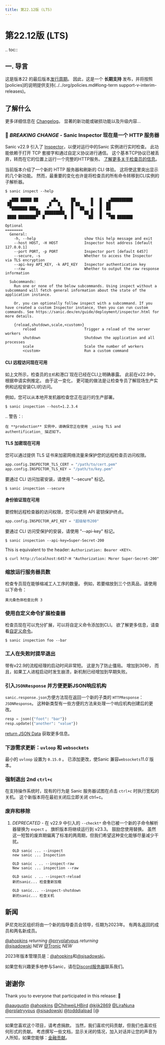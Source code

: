 ```yaml
---
title: 第22.12版 (LTS)
---
```


# 第22.12版 (LTS)

.. toc::

## 一. 导言

这是版本22 的最后版本[发行周期](../../org/policies.md#release-schedule)。 因此，这是一个 **长期支持** 发布，并将按照 [policies]的说明提供支持(../../org/policies.md#long-term support-v-interim-releases)。

## 了解什么

更多详细信息在 [Changelog](https://sanic.readthedocs.io/en/stable/sanic/changelog.html)。 显著的新功能或破损功能以及升级内容...

### 🚨 _BREAKING CHANGE_ - Sanic Inspector 现在是一个 HTTP 服务器

Sanic v22.9 引入了 [Inspector](./v22.9.md#视察员)，以便对运行中的Sanic 实例进行实时检查。 此功能依赖于打开 TCP 套接字和通过自定义协议进行通信。 这个基本TCP协议已被丢弃，转而在它的位置上运行一个完整的HTTP服务。 [了解更多关于检查员的信息](../deplement/spector.md)。

当前版本介绍了一个新的 HTTP 服务器和刷新的 CLI 体验。 这将使这里突出显示的几个新功能。 然而，最重要的变化也许是将检查员的所有命令转移到CLI实例的子解析器。

```
$ sanic inspect --help                             

  ▄███ █████ ██      ▄█▄      ██       █   █   ▄██████████
 ██                 █   █     █ ██     █   █  ██
  ▀███████ ███▄    ▀     █    █   ██   ▄   █  ██
              ██  █████████   █     ██ █   █  ▄▄
 ████ ████████▀  █         █  █       ██   █   ▀██ ███████

Optional
========
  General:
    -h, --help                      show this help message and exit
    --host HOST, -H HOST            Inspector host address [default 127.0.0.1]
    --port PORT, -p PORT            Inspector port [default 6457]
    --secure, -s                    Whether to access the Inspector via TLS encryption
    --api-key API_KEY, -k API_KEY   Inspector authentication key
    --raw                           Whether to output the raw response information

  Subcommands:
    Run one or none of the below subcommands. Using inspect without a subcommand will fetch general information about the state of the application instance.
    
    Or, you can optionally follow inspect with a subcommand. If you have created a custom Inspector instance, then you can run custom commands. See https://sanic.dev/en/guide/deployment/inspector.html for more details.

    {reload,shutdown,scale,<custom>}
        reload                      Trigger a reload of the server workers
        shutdown                    Shutdown the application and all processes
        scale                       Scale the number of workers
        <custom>                    Run a custom command
```

#### CLI 远程访问现在可用

如上文所示，检查员的`主机`和港口\`现在已经在CLI上明确暴露。 此前在v22.9中，根据申请实例推定。 由于这一变化， 更可能的做法是让检查专员了解现场生产实例和远程安装CLI的访问。

例如，您可以从本地开发机器检查您正在运行的生产部署。

```
$ sanic inspection --host=1.2.3.4
```

.. 警告：:

```
在 **production** 实例中，请确保您正在使用 _using TLS and authentification_ 描述如下。
```

#### TLS 加密现在可用

您可以通过提供 TLS 证书来加密网络流量来保护您的远程检查员访问权限。

```python
app.config.INSPECTOR_TLS_CERT = "/path/to/cert.pem"
app.config.INSPECTOR_TLS_KEY = "/path/to/key.pem"
```

要通过 CLI 访问加密安装，请使用 "--secure" 标记。

```
$ sanic inspection --secure
```

#### 身份验证现在可用

要控制远程检查器的访问权限，您可以使用 API 密钥保护终点。

```python
app.config.INSPECTOR_API_KEY = "超级秘书200"
```

要通过 CLI 访问受保护的安装，请使用 "--api-key" 标记。

```
$ sanic inspection --api-key=Super-Secret-200
```

This is equivalent to the header: `Authorization: Bearer <KEY>`.

```
$ curl http://localhost:6457-H "Authorization: Morer Super-Secret-200"
```

### 缩放运行服务器员数

检查专员现在能够缩减工人工序的数量。 例如，若要缩放到三个仿真品，请使用以下命令：

```
美元桑色体检查比例 3
```

### 使用自定义命令扩展检查器

检查员现在可以充分扩展，可以将自定义命令添加到CLI。 欲了解更多信息，请查看[自定义命令](../deplement/检查员.md#custom-commands)。

```
$ sanic inspection foo --bar
```

### 工人在失败时提早退出

带有v22.9的流程经理的启动时间非常短。 这是为了防止僵局。 增加到30秒， 而且，如果工人进程启动时发生崩溃，新机制已经增加到早期失败。

### 引入`JSONResponse` 并方便更新JSON响应机构

`sanic.response.json`方便方法现在返回一个新的子类的 `HTTPResponse`：`JSONResponse`。 这种新类型有一些方便的方法来处理一个响应机构创建后的更改。

```python
resp = json({"foot": "bar"})
resp.update({"another": "value"})
```

[return JSON Data](../basics/response.md#returning-json-data) 获取更多信息。

### 下游需求更新：`uvloop` 和 `websockets`

最小的 `uvloop` 设置为 `0.15.0` 。 已添加更改，使Sanic 兼容`websockets`11.0\`版本。

### 强制退出 2nd `ctrl+c`

在支持操作系统时，现有的行为是 Sanic 服务器试图在点击 `ctrl+c` 时执行宽松的关机。 这个新版本将在最初关闭后立即关闭 ctrl+c。

### 废弃和移除

1. _DEPRECATED_ - 在 v22.9 中引入的 `--checkt*` 命令已被一个新的子命令解析器替换为 `expect` 。 旗帜版本将继续运行到 v23.3。 鼓励您使用替换。 虽然这一短暂的废弃期偏离了标准的两周期，但我们希望这种变化能够尽量减少干扰。
   ```
   OLD sanic ... --inspect
   new sanic ... Inspection

   OLD sanic . .. --inspect-raw
   New sanic ... inspection --raw

   OLD sanic . .. --inspect-reload
   新的sanic... 检查重新加载

   OLD sanic... --inspect-shutdown
   新的sanic... 检查关机
   ```

## 新闻

萨尼克社区组织将由一个新的指导委员会领导，任期为2023年。 有两名返回的成员和两名新成员。

[@ahopkins](https://github.com/ahopkins) _returning_
[@prryplatypus](https://github.com/prryplatypus) _returning_ \
[@sjsadowski](https://github.com/sjsadowski) _NEW_
[@Tronic](https://github.com/Tronic) _NEW_

2023年版本管理员是：[@ahopkins](https://github.com/ahopkins)和[@sjsadowski](https://github.com/sjsadowski)。

如果您有兴趣更多地参与Sanic，请在[Discord服务器](https://discord.gg/RARQzAEMAA)联系我们。

## 谢谢你

Thank you to everyone that participated in this release: :clap:

[@aaugustin](https://github.com/aaaugustin)
[@ahopkins](https://github.com/ahopkins)
[@ChihweiLHBird](https://github.com/ChihweiLHBird)
[@kijk2869](https://github.com/kijk2869)
[@LiraNuna](https://github.com/LiraNuna)
[@prplatryypus](https://github.com/prryplatypus)
[@sjsadowski](https://github.com/sjsadowski)
[@todddialpad](https://github.com/todddialpad)
[@

---

如果您喜欢这个项目，请考虑捐款。 当然，我们喜欢代码贡献，但我们也喜欢任何形式的贡献。 考虑撰写一些文档，显示关闭的情况，加入对话并让您的声音为人所知，如果您能够：[金融贡献](https://opencollective.com/sanic-org/)。
